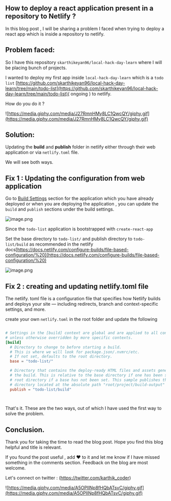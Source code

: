 ## How to deploy a react application present in a repository to Netlify ?

In this blog post , I will be sharing a problem I faced when trying to deploy a react app which is inside a repository to netlify. 

## Problem faced: 

So I have this repository `skarthikeyan96/local-hack-day-learn`  where I will be placing bunch of projects. 


I wanted to deploy my first app inside `local-hack-day-learn` which is a `todo list` [https://github.com/skarthikeyan96/local-hack-day-learn/tree/main/todo-list](https://github.com/skarthikeyan96/local-hack-day-learn/tree/main/todo-list)( ongoing ) to netlify.  



How do you do it ? 

![https://media.giphy.com/media/J27RmnHMy8LC1QwcQY/giphy.gif](https://media.giphy.com/media/J27RmnHMy8LC1QwcQY/giphy.gif)


## Solution: 

Updating the **build** and **publish** folder in netlify either through their web application or via `netlify.toml` file. 

We will see both ways.

## Fix 1 : Updating the configuration from web application

Go to 
[Build Settings](https://app.netlify.com/sites/elegant-keller-4d2437/settings/deploys) section for the  application which you have already deployed or when you are deploying the application , you can update the `build` and `publish` sections under the build settings.


![image.png](https://cdn.hashnode.com/res/hashnode/image/upload/v1636045210620/mBfUdUoRy.png)



Since the `todo-list` application is bootstrapped  with `create-react-app` 

Set the base directory to `todo-list/`  and publish directory to `todo-list/build`  as recommended in the netlify docs[https://docs.netlify.com/configure-builds/file-based-configuration/%20](https://docs.netlify.com/configure-builds/file-based-configuration/%20)


![image.png](https://cdn.hashnode.com/res/hashnode/image/upload/v1636041641029/axjKjvcJpj.png)


## Fix 2 : creating and updating netlify.toml file

The netlify. toml file is a configuration file that specifies how Netlify builds and deploys your site — including redirects, branch and context-specific settings, and more.

create your own `netlify.toml` in the root folder and update the following 

```toml

# Settings in the [build] context are global and are applied to all contexts
# unless otherwise overridden by more specific contexts.
[build]
  # Directory to change to before starting a build.
  # This is where we will look for package.json/.nvmrc/etc.
  # If not set, defaults to the root directory.
  base = "todo-list/"

  # Directory that contains the deploy-ready HTML files and assets generated by
  # the build. This is relative to the base directory if one has been set, or the
  # root directory if a base has not been set. This sample publishes the
  # directory located at the absolute path "root/project/build-output"
  publish = "todo-list/build"

 
```

That's it. These are the two ways, out of which I have used the first way to solve the problem. 

## Conclusion.

Thank you for taking the time to read the blog post. Hope you find this blog helpful and title is relevant. 

If you found the post useful , add ❤️ to it and let me know if I have missed something in the comments section. Feedback on the blog are most welcome.

Let's connect on twitter : (https://twitter.com/karthik_coder)


![https://media.giphy.com/media/A5OPIlNp8fHQbATsvC/giphy.gif](https://media.giphy.com/media/A5OPIlNp8fHQbATsvC/giphy.gif)